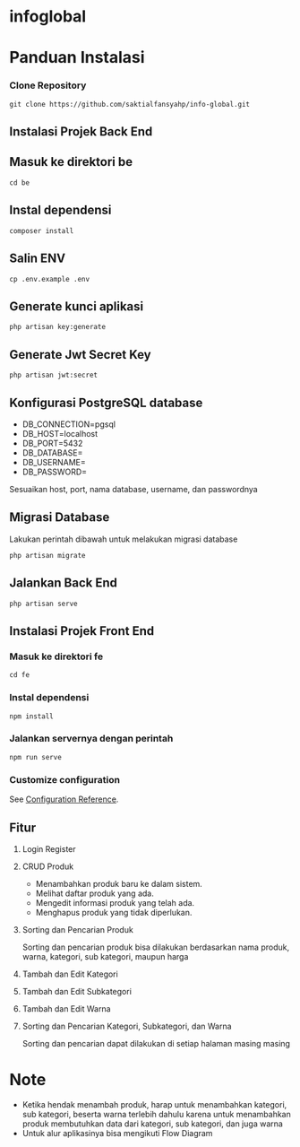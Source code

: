 # infoglobal

# Panduan Instalasi

### Clone Repository

```
git clone https://github.com/saktialfansyahp/info-global.git
```

## Instalasi Projek Back End

## Masuk ke direktori be

```
cd be
```

## Instal dependensi

```
composer install
```

## Salin ENV

```
cp .env.example .env
```

## Generate kunci aplikasi

```
php artisan key:generate
```

## Generate Jwt Secret Key

```
php artisan jwt:secret
```

## Konfigurasi PostgreSQL database

- DB_CONNECTION=pgsql
- DB_HOST=localhost
- DB_PORT=5432
- DB_DATABASE=
- DB_USERNAME=
- DB_PASSWORD=

Sesuaikan host, port, nama database, username, dan passwordnya

## Migrasi Database

Lakukan perintah dibawah untuk melakukan migrasi database

```
php artisan migrate
```

## Jalankan Back End

```
php artisan serve
```

## Instalasi Projek Front End

### Masuk ke direktori fe

```
cd fe
```

### Instal dependensi

```
npm install
```

### Jalankan servernya dengan perintah

```
npm run serve
```

### Customize configuration

See [Configuration Reference](https://cli.vuejs.org/config/).

## Fitur

1. Login Register

2. CRUD Produk

   - Menambahkan produk baru ke dalam sistem.
   - Melihat daftar produk yang ada.
   - Mengedit informasi produk yang telah ada.
   - Menghapus produk yang tidak diperlukan.

3. Sorting dan Pencarian Produk

   Sorting dan pencarian produk bisa dilakukan berdasarkan nama produk, warna, kategori, sub kategori, maupun harga

4. Tambah dan Edit Kategori

5. Tambah dan Edit Subkategori

6. Tambah dan Edit Warna

7. Sorting dan Pencarian Kategori, Subkategori, dan Warna

   Sorting dan pencarian dapat dilakukan di setiap halaman masing masing

# Note

- Ketika hendak menambah produk, harap untuk menambahkan kategori, sub kategori, beserta warna terlebih dahulu karena untuk menambahkan produk membutuhkan data dari kategori, sub kategori, dan juga warna
- Untuk alur aplikasinya bisa mengikuti Flow Diagram
